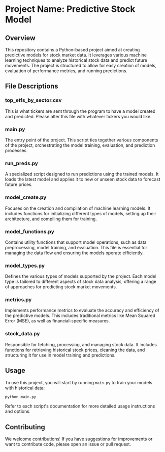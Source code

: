
# Project Name: Predictive Stock Model

## Overview
This repository contains a Python-based project aimed at creating predictive models for stock market data. It leverages various machine learning techniques to analyze historical stock data and predict future movements. The project is structured to allow for easy creation of models, evaluation of performance metrics, and running predictions.

## File Descriptions
### top_etfs_by_sector.csv
This is what tickers are sent through the program to have a model created and predicted. Please alter this file with whatever tickers you would like.

### main.py
The entry point of the project. This script ties together various components of the project, orchestrating the model training, evaluation, and prediction processes.

### run_preds.py
A specialized script designed to run predictions using the trained models. It loads the latest model and applies it to new or unseen stock data to forecast future prices.

### model_create.py
Focuses on the creation and compilation of machine learning models. It includes functions for initializing different types of models, setting up their architecture, and compiling them for training.

### model_functions.py
Contains utility functions that support model operations, such as data preprocessing, model training, and evaluation. This file is essential for managing the data flow and ensuring the models operate efficiently.

### model_types.py
Defines the various types of models supported by the project. Each model type is tailored to different aspects of stock data analysis, offering a range of approaches for predicting stock market movements.

### metrics.py
Implements performance metrics to evaluate the accuracy and efficiency of the predictive models. This includes traditional metrics like Mean Squared Error (MSE), as well as financial-specific measures.

### stock_data.py
Responsible for fetching, processing, and managing stock data. It includes functions for retrieving historical stock prices, cleaning the data, and structuring it for use in model training and predictions.

## Usage

To use this project, you will start by running `main.py` to train your models with historical data:

```bash
python main.py
```

Refer to each script's documentation for more detailed usage instructions and options.

## Contributing
We welcome contributions! If you have suggestions for improvements or want to contribute code, please open an issue or pull request.
